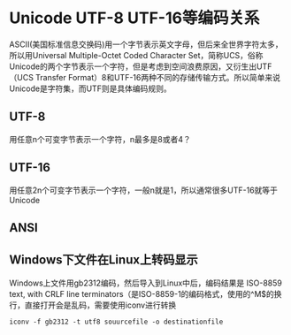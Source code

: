 # Unicode UTF-8 UTF-16等编码关系
ASCII(美国标准信息交换码)用一个字节表示英文字母，但后来全世界字符太多，所以用Universal Multiple-Octet Coded Character Set，简称UCS，俗称Unicode的两个字节表示一个字符，但是考虑到空间浪费原因，又衍生出UTF（UCS Transfer Format）8和UTF-16两种不同的存储传输方式。所以简单来说Unicode是字符集，而UTF则是具体编码规则。
## UTF-8
用任意n个可变字节表示一个字符，n最多是8或者4？
## UTF-16
用任意2n个可变字节表示一个字符，一般n就是1，所以通常很多UTF-16就等于Unicode
## ANSI
## Windows下文件在Linux上转码显示
Windows上文件用gb2312编码，然后导入到Linux中后，编码结果是  ISO-8859 text, with CRLF line terminators（是ISO-8859-1的编码格式，使用的^M$的换行，直接打开会是乱码，需要使用iconv进行转换 
```
iconv -f gb2312 -t utf8 souurcefile -o destinationfile
```
